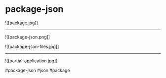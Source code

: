 # package-json
![[package.jpg]]
***
![[package-json.png]]

![[package-json-files.jpg]]
***
![[partial-application.jpg]]

#package-json
#json #package